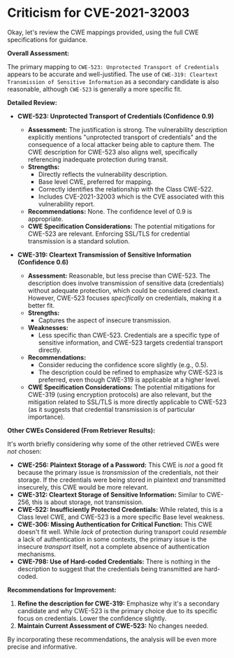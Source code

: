 # Criticism for CVE-2021-32003

Okay, let's review the CWE mappings provided, using the full CWE specifications for guidance.

**Overall Assessment:**

The primary mapping to `CWE-523: Unprotected Transport of Credentials` appears to be accurate and well-justified.  The use of `CWE-319: Cleartext Transmission of Sensitive Information` as a secondary candidate is also reasonable, although `CWE-523` is generally a more specific fit.

**Detailed Review:**

*   **CWE-523: Unprotected Transport of Credentials (Confidence 0.9)**
    *   **Assessment:** The justification is strong. The vulnerability description explicitly mentions "unprotected transport of credentials" and the consequence of a local attacker being able to capture them. The CWE description for CWE-523 also aligns well, specifically referencing inadequate protection during transit.
    *   **Strengths:**
        *   Directly reflects the vulnerability description.
        *   Base level CWE, preferred for mapping.
        *   Correctly identifies the relationship with the Class CWE-522.
        * Includes CVE-2021-32003 which is the CVE associated with this vulnerability report.
    *   **Recommendations:** None. The confidence level of 0.9 is appropriate.
    *   **CWE Specification Considerations:** The potential mitigations for CWE-523 are relevant. Enforcing SSL/TLS for credential transmission is a standard solution.

*   **CWE-319: Cleartext Transmission of Sensitive Information (Confidence 0.6)**
    *   **Assessment:** Reasonable, but less precise than CWE-523. The description does involve transmission of sensitive data (credentials) without adequate protection, which could be considered cleartext. However, CWE-523 focuses *specifically* on credentials, making it a better fit.
    *   **Strengths:**
        *   Captures the aspect of insecure transmission.
    *   **Weaknesses:**
        *   Less specific than CWE-523. Credentials are a specific type of sensitive information, and CWE-523 targets credential transport directly.
    *   **Recommendations:**
        *   Consider reducing the confidence score slightly (e.g., 0.5).
        *   The description could be refined to emphasize why CWE-523 is preferred, even though CWE-319 is applicable at a higher level.
    *   **CWE Specification Considerations:** The potential mitigations for CWE-319 (using encryption protocols) are also relevant, but the mitigation related to SSL/TLS is more directly applicable to CWE-523 (as it suggests that credential transmission is of particular importance).

**Other CWEs Considered (From Retriever Results):**

It's worth briefly considering why some of the other retrieved CWEs were *not* chosen:

*   **CWE-256: Plaintext Storage of a Password:** This CWE is *not* a good fit because the primary issue is *transmission* of the credentials, not their storage. If the credentials were being stored in plaintext *and* transmitted insecurely, this CWE would be more relevant.
*   **CWE-312: Cleartext Storage of Sensitive Information:** Similar to CWE-256, this is about storage, not transmission.
*   **CWE-522: Insufficiently Protected Credentials:** While related, this is a Class level CWE, and CWE-523 is a more specific Base level weakness.
*   **CWE-306: Missing Authentication for Critical Function:** This CWE doesn't fit well. While *lack* of protection during transport could *resemble* a lack of authentication in some contexts, the primary issue is the insecure *transport* itself, not a complete absence of authentication mechanisms.
*   **CWE-798: Use of Hard-coded Credentials:** There is nothing in the description to suggest that the credentials being transmitted are hard-coded.

**Recommendations for Improvement:**

1.  **Refine the description for CWE-319:**  Emphasize why it's a secondary candidate and why CWE-523 is the primary choice due to its specific focus on credentials.  Lower the confidence slightly.
2.  **Maintain Current Assessment of CWE-523:** No changes needed.

By incorporating these recommendations, the analysis will be even more precise and informative.